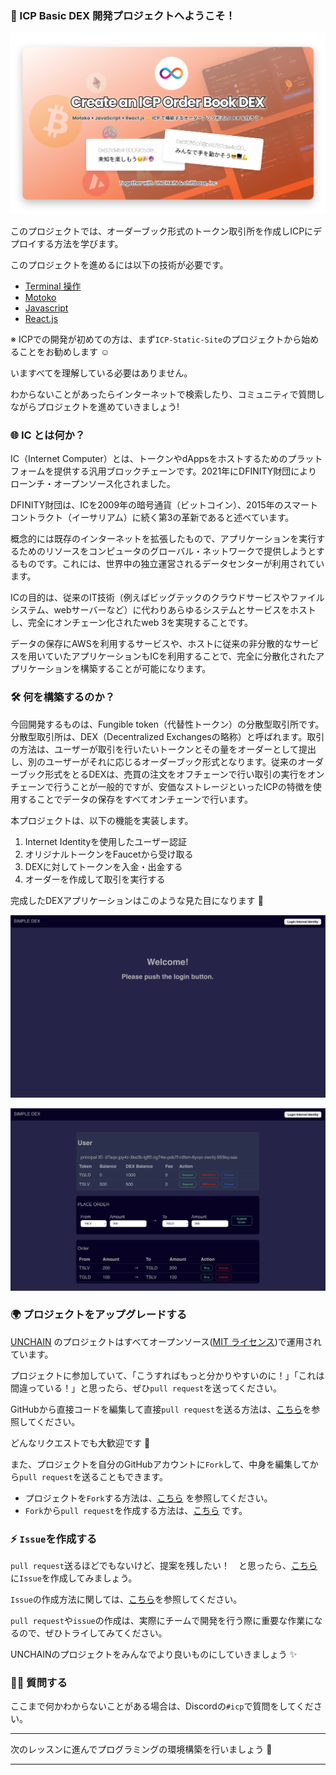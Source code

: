 ### 👋 ICP Basic DEX 開発プロジェクトへようこそ！

![](./../../img/section-0/learn-banner.png)

このプロジェクトでは、オーダーブック形式のトークン取引所を作成しICPにデプロイする方法を学びます。

このプロジェクトを進めるには以下の技術が必要です。

- [Terminal 操作](https://qiita.com/ryouzi/items/f9dee1540a04a0bfb9a3)
- [Motoko](https://internetcomputer.org/docs/current/developer-docs/build/cdks/motoko-dfinity/motoko/)
- [Javascript](https://developer.mozilla.org/ja/docs/Web/JavaScript)
- [React.js](https://ja.reactjs.org/)

※ ICPでの開発が初めての方は、まず`ICP-Static-Site`のプロジェクトから始めることをお勧めします ☺️

いますべてを理解している必要はありません。

わからないことがあったらインターネットで検索したり、コミュニティで質問しながらプロジェクトを進めていきましょう!

### 🌐 IC とは何か？

IC（Internet Computer）とは、トークンやdAppsをホストするためのプラットフォームを提供する汎用ブロックチェーンです。2021年にDFINITY財団によりローンチ・オープンソース化されました。

DFINITY財団は、ICを2009年の暗号通貨（ビットコイン）、2015年のスマートコントラクト（イーサリアム）に続く第3の革新であると述べています。

概念的には既存のインターネットを拡張したもので、アプリケーションを実行するためのリソースをコンピュータのグローバル・ネットワークで提供しようとするものです。これには、世界中の独立運営されるデータセンターが利用されています。

ICの目的は、従来のIT技術（例えばビッグテックのクラウドサービスやファイルシステム、webサーバーなど）に代わりあらゆるシステムとサービスをホストし、完全にオンチェーン化されたweb 3を実現することです。

データの保存にAWSを利用するサービスや、ホストに従来の非分散的なサービスを用いていたアプリケーションもICを利用することで、完全に分散化されたアプリケーションを構築することが可能になります。

### 🛠 何を構築するのか？

今回開発するものは、Fungible token（代替性トークン）の分散型取引所です。分散型取引所は、DEX（Decentralized Exchangesの略称）と呼ばれます。取引の方法は、ユーザーが取引を行いたいトークンとその量をオーダーとして提出し、別のユーザーがそれに応じるオーダーブック形式となります。従来のオーダーブック形式をとるDEXは、売買の注文をオフチェーンで行い取引の実行をオンチェーンで行うことが一般的ですが、安価なストレージといったICPの特徴を使用することでデータの保存をすべてオンチェーンで行います。

本プロジェクトは、以下の機能を実装します。

1. Internet Identityを使用したユーザー認証
2. オリジナルトークンをFaucetから受け取る
3. DEXに対してトークンを入金・出金する
4. オーダーを作成して取引を実行する

完成したDEXアプリケーションはこのような見た目になります 💪

![](./../../img/section-0/0_1_1.png)

![](./../../img/section-0/0_1_2.png)

### 🌍 プロジェクトをアップグレードする

[UNCHAIN](https://unchain.tech/) のプロジェクトはすべてオープンソース([MIT ライセンス](https://wisdommingle.com/mit-license/))で運用されています。

プロジェクトに参加していて、「こうすればもっと分かりやすいのに！」「これは間違っている！」と思ったら、ぜひ`pull request`を送ってください。

GitHubから直接コードを編集して直接`pull request`を送る方法は、[こちら](https://docs.github.com/ja/repositories/working-with-files/managing-files/editing-files#editing-files-in-another-users-repository)を参照してください。

どんなリクエストでも大歓迎です 🎉

また、プロジェクトを自分のGitHubアカウントに`Fork`して、中身を編集してから`pull request`を送ることもできます。

- プロジェクトを`Fork`する方法は、[こちら](https://docs.github.com/ja/get-started/quickstart/fork-a-repo) を参照してください。
- `Fork`から`pull request`を作成する方法は、[こちら](https://docs.github.com/ja/pull-requests/collaborating-with-pull-requests/proposing-changes-to-your-work-with-pull-requests/creating-a-pull-request-from-a-fork) です。

### ⚡️ `Issue`を作成する

`pull request`送るほどでもないけど、提案を残したい！　と思ったら、[こちら](https://github.com/unchain-tech/UNCHAIN-projects/issues) に`Issue`を作成してみましょう。

`Issue`の作成方法に関しては、[こちら](https://docs.github.com/ja/issues/tracking-your-work-with-issues/creating-an-issue)を参照してください。

`pull request`や`issue`の作成は、実際にチームで開発を行う際に重要な作業になるので、ぜひトライしてみてください。

UNCHAINのプロジェクトをみんなでより良いものにしていきましょう ✨

### 🙋‍♂️ 質問する

ここまで何かわからないことがある場合は、Discordの`#icp`で質問をしてください。

---

次のレッスンに進んでプログラミングの環境構築を行いましょう 🎉

---
